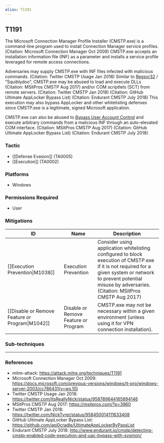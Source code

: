 ```yaml
---
alias: T1191
---
```


## T1191

The Microsoft Connection Manager Profile Installer (CMSTP.exe) is a command-line program used to install Connection Manager service profiles. (Citation: Microsoft Connection Manager Oct 2009) CMSTP.exe accepts an installation information file (INF) as a parameter and installs a service profile leveraged for remote access connections.

Adversaries may supply CMSTP.exe with INF files infected with malicious commands. (Citation: Twitter CMSTP Usage Jan 2018) Similar to [Regsvr32](https://attack.mitre.org/techniques/T1117) / ”Squiblydoo”, CMSTP.exe may be abused to load and execute DLLs (Citation: MSitPros CMSTP Aug 2017)  and/or COM scriptlets (SCT) from remote servers. (Citation: Twitter CMSTP Jan 2018) (Citation: GitHub Ultimate AppLocker Bypass List) (Citation: Endurant CMSTP July 2018) This execution may also bypass AppLocker and other whitelisting defenses since CMSTP.exe is a legitimate, signed Microsoft application.

CMSTP.exe can also be abused to [Bypass User Account Control](https://attack.mitre.org/techniques/T1088) and execute arbitrary commands from a malicious INF through an auto-elevated COM interface. (Citation: MSitPros CMSTP Aug 2017) (Citation: GitHub Ultimate AppLocker Bypass List) (Citation: Endurant CMSTP July 2018)


### Tactic
- [[Defense Evasion]] (TA0005)
- [[Execution]] (TA0002)

### Platforms
- Windows

### Permissions Required
- User

### Mitigations

| ID | Name | Description |
| --- | --- | --- |
| [[Execution Prevention\|M1038]] | Execution Prevention | Consider using application whitelisting configured to block execution of CMSTP.exe if it is not required for a given system or network to prevent potential misuse by adversaries. (Citation: MSitPros CMSTP Aug 2017) |
| [[Disable or Remove Feature or Program\|M1042]] | Disable or Remove Feature or Program | CMSTP.exe may not be necessary within a given environment (unless using it for VPN connection installation). |

### Sub-techniques


---
### References

- mitre-attack: https://attack.mitre.org/techniques/T1191
- Microsoft Connection Manager Oct 2009: https://docs.microsoft.com/previous-versions/windows/it-pro/windows-server-2003/cc786431(v=ws.10)
- Twitter CMSTP Usage Jan 2018: https://twitter.com/ItsReallyNick/status/958789644165894146
- MSitPros CMSTP Aug 2017: https://msitpros.com/?p=3960
- Twitter CMSTP Jan 2018: https://twitter.com/NickTyrer/status/958450014111633408
- GitHub Ultimate AppLocker Bypass List: https://github.com/api0cradle/UltimateAppLockerByPassList
- Endurant CMSTP July 2018: http://www.endurant.io/cmstp/detecting-cmstp-enabled-code-execution-and-uac-bypass-with-sysmon/
